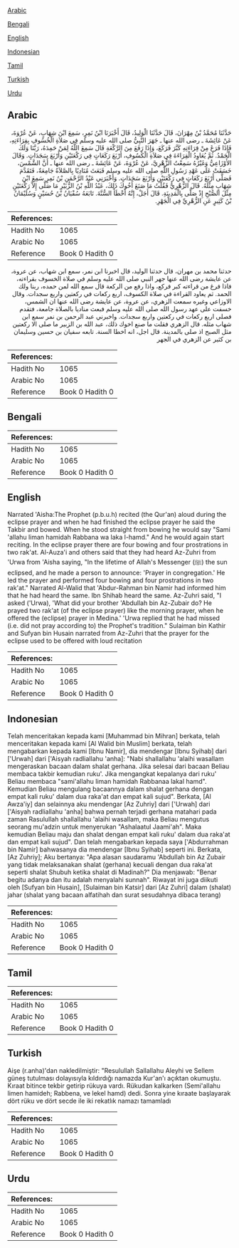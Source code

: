 [Arabic](#arabic)

[Bengali](#bengali)

[English](#english)

[Indonesian](#indonesian)

[Tamil](#tamil)

[Turkish](#turkish)

[Urdu](#urdu)

## Arabic


<div dir="rtl" lang="ar" style={{fontSize:'larger',backgroundColor:'#f8f9fa',padding:20}}>
حَدَّثَنَا مُحَمَّدُ بْنُ مِهْرَانَ، قَالَ حَدَّثَنَا الْوَلِيدُ، قَالَ أَخْبَرَنَا ابْنُ نَمِرٍ، سَمِعَ ابْنَ شِهَابٍ، عَنْ عُرْوَةَ، عَنْ عَائِشَةَ ـ رضى الله عنها ـ جَهَرَ النَّبِيُّ صلى الله عليه وسلم فِي صَلاَةِ الْخُسُوفِ بِقِرَاءَتِهِ، فَإِذَا فَرَغَ مِنْ قِرَاءَتِهِ كَبَّرَ فَرَكَعَ، وَإِذَا رَفَعَ مِنَ الرَّكْعَةِ قَالَ سَمِعَ اللَّهُ لِمَنْ حَمِدَهُ، رَبَّنَا وَلَكَ الْحَمْدُ‏.‏ ثُمَّ يُعَاوِدُ الْقِرَاءَةَ فِي صَلاَةِ الْكُسُوفِ، أَرْبَعَ رَكَعَاتٍ فِي رَكْعَتَيْنِ وَأَرْبَعَ سَجَدَاتٍ‏.‏ وَقَالَ الأَوْزَاعِيُّ وَغَيْرُهُ سَمِعْتُ الزُّهْرِيَّ، عَنْ عُرْوَةَ، عَنْ عَائِشَةَ ـ رضى الله عنها ـ أَنَّ الشَّمْسَ، خَسَفَتْ عَلَى عَهْدِ رَسُولِ اللَّهِ صلى الله عليه وسلم فَبَعَثَ مُنَادِيًا بِالصَّلاَةُ جَامِعَةٌ، فَتَقَدَّمَ فَصَلَّى أَرْبَعَ رَكَعَاتٍ فِي رَكْعَتَيْنِ وَأَرْبَعَ سَجَدَاتٍ‏.‏ وَأَخْبَرَنِي عَبْدُ الرَّحْمَنِ بْنُ نَمِرٍ سَمِعَ ابْنَ شِهَابٍ مِثْلَهُ‏.‏ قَالَ الزُّهْرِيُّ فَقُلْتُ مَا صَنَعَ أَخُوكَ ذَلِكَ، عَبْدُ اللَّهِ بْنُ الزُّبَيْرِ مَا صَلَّى إِلاَّ رَكْعَتَيْنِ مِثْلَ الصُّبْحِ إِذْ صَلَّى بِالْمَدِينَةِ‏.‏ قَالَ أَجَلْ، إِنَّهُ أَخْطَأَ السُّنَّةَ‏.‏ تَابَعَهُ سُفْيَانُ بْنُ حُسَيْنٍ وَسُلَيْمَانُ بْنُ كَثِيرٍ عَنِ الزُّهْرِيِّ فِي الْجَهْرِ‏.‏
</div>
<div style={{backgroundColor:'#f8f9fa',padding:20, marginBottom: 10}}><table> <thead> <tr> <th>References:</th> <th></th> </tr> </thead> <tbody><tr><td>Hadith No</td><td>1065</td></tr><tr><td>Arabic No</td><td>1065</td></tr><tr><td>Reference</td><td>Book 0 Hadith 0</td></tr></tbody></table></div>


<div dir="rtl" lang="ar" style={{fontSize:'larger',backgroundColor:'#f8f9fa',padding:20}}>
حدثنا محمد بن مهران، قال حدثنا الوليد، قال اخبرنا ابن نمر، سمع ابن شهاب، عن عروة، عن عايشة رضى الله عنها جهر النبي صلى الله عليه وسلم في صلاة الخسوف بقراءته، فاذا فرغ من قراءته كبر فركع، واذا رفع من الركعة قال سمع الله لمن حمده، ربنا ولك الحمد. ثم يعاود القراءة في صلاة الكسوف، اربع ركعات في ركعتين واربع سجدات. وقال الاوزاعي وغيره سمعت الزهري، عن عروة، عن عايشة رضى الله عنها ان الشمس، خسفت على عهد رسول الله صلى الله عليه وسلم فبعث مناديا بالصلاة جامعة، فتقدم فصلى اربع ركعات في ركعتين واربع سجدات. واخبرني عبد الرحمن بن نمر سمع ابن شهاب مثله. قال الزهري فقلت ما صنع اخوك ذلك، عبد الله بن الزبير ما صلى الا ركعتين مثل الصبح اذ صلى بالمدينة. قال اجل، انه اخطا السنة. تابعه سفيان بن حسين وسليمان بن كثير عن الزهري في الجهر
</div>
<div style={{backgroundColor:'#f8f9fa',padding:20, marginBottom: 10}}><table> <thead> <tr> <th>References:</th> <th></th> </tr> </thead> <tbody><tr><td>Hadith No</td><td>1065</td></tr><tr><td>Arabic No</td><td>1065</td></tr><tr><td>Reference</td><td>Book 0 Hadith 0</td></tr></tbody></table></div>

## Bengali


<div dir="ltr" lang="bn" style={{fontSize:'larger',backgroundColor:'#f8f9fa',padding:20}}>

</div>
<div style={{backgroundColor:'#f8f9fa',padding:20, marginBottom: 10}}><table> <thead> <tr> <th>References:</th> <th></th> </tr> </thead> <tbody><tr><td>Hadith No</td><td>1065</td></tr><tr><td>Arabic No</td><td>1065</td></tr><tr><td>Reference</td><td>Book 0 Hadith 0</td></tr></tbody></table></div>

## English


<div dir="ltr" lang="en" style={{fontSize:'larger',backgroundColor:'#f8f9fa',padding:20}}>
Narrated 'Aisha:The Prophet (p.b.u.h) recited (the Qur'an) aloud during the eclipse prayer and when he had finished the eclipse prayer he said the Takbir and bowed. When he stood straight from bowing he would say "Sami 'allahu liman hamidah Rabbana wa laka l-hamd." And he would again start reciting. In the eclipse prayer there are four bowing and four prostrations in two rak'at. Al-Auza'i and others said that they had heard Az-Zuhri from 'Urwa from 'Aisha saying, "In the lifetime of Allah's Messenger (ﷺ) the sun eclipsed, and he made a person to announce: 'Prayer in congregation.' He led the prayer and performed four bowing and four prostrations in two rak'at." Narrated Al-Walid that 'Abdur-Rahman bin Namir had informed him that he had heard the same. Ibn Shihab heard the same. Az-Zuhri said, "I asked ('Urwa), 'What did your brother 'Abdullah bin Az-Zubair do? He prayed two rak'at (of the eclipse prayer) like the morning prayer, when he offered the (eclipse) prayer in Medina.' 'Urwa replied that he had missed (i.e. did not pray according to) the Prophet's tradition." Sulaiman bin Kathir and Sufyan bin Husain narrated from Az-Zuhri that the prayer for the eclipse used to be offered with loud recitation
</div>
<div style={{backgroundColor:'#f8f9fa',padding:20, marginBottom: 10}}><table> <thead> <tr> <th>References:</th> <th></th> </tr> </thead> <tbody><tr><td>Hadith No</td><td>1065</td></tr><tr><td>Arabic No</td><td>1065</td></tr><tr><td>Reference</td><td>Book 0 Hadith 0</td></tr></tbody></table></div>

## Indonesian


<div dir="ltr" lang="id" style={{fontSize:'larger',backgroundColor:'#f8f9fa',padding:20}}>
Telah menceritakan kepada kami [Muhammad bin Mihran] berkata, telah menceritakan kepada kami [Al Walid bin Muslim] berkata, telah mengabarkan kepada kami [Ibnu Namir], dia mendengar [Ibnu Syihab] dari ['Urwah] dari ['Aisyah radliallahu 'anha]: "Nabi shallallahu 'alaihi wasallam mengeraskan bacaan dalam shalat gerhana. Jika selesai dari bacaan Beliau membaca takbir kemudian ruku'. Jika mengangkat kepalanya dari ruku' Beliau membaca "sami'allahu liman hamidah Rabbanaa lakal hamd". Kemudian Beliau mengulang bacaannya dalam shalat gerhana dengan empat kali ruku' dalam dua raka'at dan empat kali sujud". Berkata, [Al Awza'iy] dan selainnya aku mendengar [Az Zuhriy] dari ['Urwah] dari ['Aisyah radliallahu 'anha] bahwa pernah terjadi gerhana matahari pada zaman Rasulullah shallallahu 'alaihi wasallam, maka Beliau mengutus seorang mu'adzin untuk menyerukan "Ashalaatul Jaami'ah". Maka kemudian Beliau maju dan shalat dengan empat kali ruku' dalam dua raka'at dan empat kali sujud". Dan telah mengabarkan kepada saya ['Abdurrahman bin Namir] bahwasanya dia mendengar [Ibnu Syihab] seperti ini. Berkata, [Az Zuhriy]; Aku bertanya: "Apa alasan saudaramu 'Abdullah bin Az Zubair yang tidak melaksanakan shalat (gerhana) kecuali dengan dua raka'at seperti shalat Shubuh ketika shalat di Madinah?" Dia menjawab: "Benar begitu adanya dan itu adalah menyalahi sunnah". Riwayat ini juga diikuti oleh [Sufyan bin Husain], [Sulaiman bin Katsir] dari [Az Zuhri] dalam (shalat) jahar (shalat yang bacaan alfatihah dan surat sesudahnya dibaca terang)
</div>
<div style={{backgroundColor:'#f8f9fa',padding:20, marginBottom: 10}}><table> <thead> <tr> <th>References:</th> <th></th> </tr> </thead> <tbody><tr><td>Hadith No</td><td>1065</td></tr><tr><td>Arabic No</td><td>1065</td></tr><tr><td>Reference</td><td>Book 0 Hadith 0</td></tr></tbody></table></div>

## Tamil


<div dir="ltr" lang="ta" style={{fontSize:'larger',backgroundColor:'#f8f9fa',padding:20}}>

</div>
<div style={{backgroundColor:'#f8f9fa',padding:20, marginBottom: 10}}><table> <thead> <tr> <th>References:</th> <th></th> </tr> </thead> <tbody><tr><td>Hadith No</td><td>1065</td></tr><tr><td>Arabic No</td><td>1065</td></tr><tr><td>Reference</td><td>Book 0 Hadith 0</td></tr></tbody></table></div>

## Turkish


<div dir="ltr" lang="tr" style={{fontSize:'larger',backgroundColor:'#f8f9fa',padding:20}}>
Aişe (r.anha)'dan nakledilmiştir: "Resulullah Sallallahu Aleyhi ve Sellem güneş tutulması dolayısıyla kıldırdığı namazda Kur'an'ı açıktan okumuştu. Kıraat bitince tekbir getirip rükuya vardı. Rükudan kalkarken (Semi'allahu limen hamideh; Rabbena, ve lekel hamd) dedi. Sonra yine kıraate başlayarak dört rüku ve dört secde ile iki rekatlık namazı tamamladı
</div>
<div style={{backgroundColor:'#f8f9fa',padding:20, marginBottom: 10}}><table> <thead> <tr> <th>References:</th> <th></th> </tr> </thead> <tbody><tr><td>Hadith No</td><td>1065</td></tr><tr><td>Arabic No</td><td>1065</td></tr><tr><td>Reference</td><td>Book 0 Hadith 0</td></tr></tbody></table></div>

## Urdu


<div dir="rtl" lang="ur" style={{fontSize:'larger',backgroundColor:'#f8f9fa',padding:20}}>

</div>
<div style={{backgroundColor:'#f8f9fa',padding:20, marginBottom: 10}}><table> <thead> <tr> <th>References:</th> <th></th> </tr> </thead> <tbody><tr><td>Hadith No</td><td>1065</td></tr><tr><td>Arabic No</td><td>1065</td></tr><tr><td>Reference</td><td>Book 0 Hadith 0</td></tr></tbody></table></div>